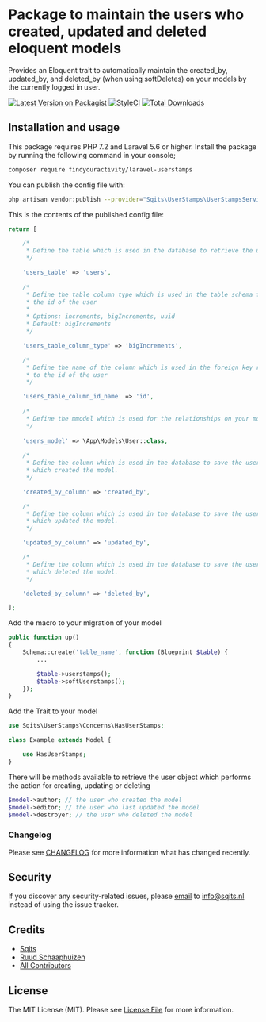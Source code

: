 # Package to maintain the users who created, updated and deleted eloquent models

Provides an Eloquent trait to automatically maintain the created_by, updated_by, and deleted_by (when using softDeletes)
on your models by the currently logged in user.

[![Latest Version on Packagist](https://img.shields.io/packagist/v/findyouractivity/laravel-userstamps.svg?style=flat-square)](https://packagist.org/packages/findyouractivity/laravel-userstamps)
[![StyleCI](https://github.styleci.io/repos/472876246/shield)](https://styleci.io/repos/472876246)
[![Total Downloads](https://img.shields.io/packagist/dt/findyouractivity/laravel-userstamps.svg?style=flat-square)](https://packagist.org/packages/findyouractivity/laravel-userstamps)

## Installation and usage

This package requires PHP 7.2 and Laravel 5.6 or higher. Install the package by running the following command in your console;

``` bash
composer require findyouractivity/laravel-userstamps
```

You can publish the config file with:

``` bash
php artisan vendor:publish --provider="Sqits\UserStamps\UserStampsServiceProvider" --tag="config"
```

This is the contents of the published config file:

``` php
return [

    /*
     * Define the table which is used in the database to retrieve the users
     */

    'users_table' => 'users',
    
    /*
     * Define the table column type which is used in the table schema for
     * the id of the user
     *
     * Options: increments, bigIncrements, uuid
     * Default: bigIncrements
     */

    'users_table_column_type' => 'bigIncrements',

    /*
     * Define the name of the column which is used in the foreign key reference
     * to the id of the user
     */

    'users_table_column_id_name' => 'id',
    
    /*
     * Define the mmodel which is used for the relationships on your models
     */
    
    'users_model' => \App\Models\User::class,
    
    /*
     * Define the column which is used in the database to save the user's id
     * which created the model.
     */

    'created_by_column' => 'created_by',

    /*
     * Define the column which is used in the database to save the user's id
     * which updated the model.
     */

    'updated_by_column' => 'updated_by',

    /*
     * Define the column which is used in the database to save the user's id
     * which deleted the model.
     */

    'deleted_by_column' => 'deleted_by',

];
```

Add the macro to your migration of your model

``` php
public function up()
{
    Schema::create('table_name', function (Blueprint $table) {
        ...

        $table->userstamps();
        $table->softUserstamps();
    });
}   
```

Add the Trait to your model

``` php
use Sqits\UserStamps\Concerns\HasUserStamps;

class Example extends Model {

    use HasUserStamps;
}
```

There will be methods available to retrieve the user object which performs the action for creating, updating or deleting

``` php
$model->author; // the user who created the model
$model->editor; // the user who last updated the model
$model->destroyer; // the user who deleted the model
```

### Changelog

Please see [CHANGELOG](CHANGELOG.md) for more information what has changed recently.

## Security

If you discover any security-related issues, please [email](mailto:info@sqits.nl) to info@sqits.nl instead of using the issue tracker.

## Credits

- [Sqits](https://github.com/sqits)
- [Ruud Schaaphuizen](https://github.com/rschaaphuizen)
- [All Contributors](../../contributors)

## License

The MIT License (MIT). Please see [License File](LICENSE.md) for more information.
